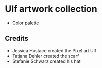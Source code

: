 # Ulf artwork collection

* [Color palette](https://mycolor.space/?hex=%23FFB000&sub=1)


## Credits

* Jessica Hustace created the Pixel art Ulf
* Tatjana Dehler created the scarf
* Stefanie Schwarz created his hat

